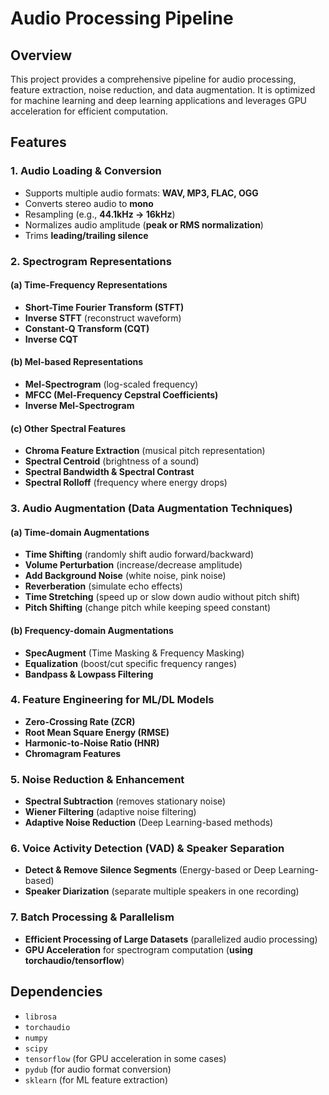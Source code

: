 # Audio Processing Pipeline

## Overview
This project provides a comprehensive pipeline for audio processing, feature extraction, noise reduction, and data augmentation. It is optimized for machine learning and deep learning applications and leverages GPU acceleration for efficient computation.

## Features
### 1. Audio Loading & Conversion
- Supports multiple audio formats: **WAV, MP3, FLAC, OGG**
- Converts stereo audio to **mono**
- Resampling (e.g., **44.1kHz → 16kHz**)
- Normalizes audio amplitude (**peak or RMS normalization**)
- Trims **leading/trailing silence**

### 2. Spectrogram Representations
#### (a) Time-Frequency Representations
- **Short-Time Fourier Transform (STFT)**
- **Inverse STFT** (reconstruct waveform)
- **Constant-Q Transform (CQT)**
- **Inverse CQT**

#### (b) Mel-based Representations
- **Mel-Spectrogram** (log-scaled frequency)
- **MFCC (Mel-Frequency Cepstral Coefficients)**
- **Inverse Mel-Spectrogram**

#### (c) Other Spectral Features
- **Chroma Feature Extraction** (musical pitch representation)
- **Spectral Centroid** (brightness of a sound)
- **Spectral Bandwidth & Spectral Contrast**
- **Spectral Rolloff** (frequency where energy drops)

### 3. Audio Augmentation (Data Augmentation Techniques)
#### (a) Time-domain Augmentations
- **Time Shifting** (randomly shift audio forward/backward)
- **Volume Perturbation** (increase/decrease amplitude)
- **Add Background Noise** (white noise, pink noise)
- **Reverberation** (simulate echo effects)
- **Time Stretching** (speed up or slow down audio without pitch shift)
- **Pitch Shifting** (change pitch while keeping speed constant)

#### (b) Frequency-domain Augmentations
- **SpecAugment** (Time Masking & Frequency Masking)
- **Equalization** (boost/cut specific frequency ranges)
- **Bandpass & Lowpass Filtering**

### 4. Feature Engineering for ML/DL Models
- **Zero-Crossing Rate (ZCR)**
- **Root Mean Square Energy (RMSE)**
- **Harmonic-to-Noise Ratio (HNR)**
- **Chromagram Features**

### 5. Noise Reduction & Enhancement
- **Spectral Subtraction** (removes stationary noise)
- **Wiener Filtering** (adaptive noise filtering)
- **Adaptive Noise Reduction** (Deep Learning-based methods)

### 6. Voice Activity Detection (VAD) & Speaker Separation
- **Detect & Remove Silence Segments** (Energy-based or Deep Learning-based)
- **Speaker Diarization** (separate multiple speakers in one recording)

### 7. Batch Processing & Parallelism
- **Efficient Processing of Large Datasets** (parallelized audio processing)
- **GPU Acceleration** for spectrogram computation (**using torchaudio/tensorflow**)

## Dependencies
- `librosa`
- `torchaudio`
- `numpy`
- `scipy`
- `tensorflow` (for GPU acceleration in some cases)
- `pydub` (for audio format conversion)
- `sklearn` (for ML feature extraction)